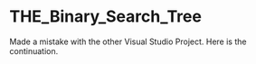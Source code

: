# THE_Binary_Search_Tree
Made a mistake with the other Visual Studio Project.  Here is the continuation.
